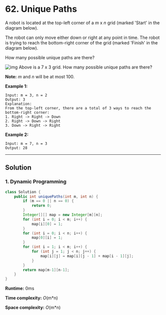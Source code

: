 # 62. Unique Paths

A robot is located at the top-left corner of a *m* x *n* grid (marked 'Start' in the diagram below).

The robot can only move either down or right at any point in time. The robot is trying to reach the bottom-right corner of the grid (marked 'Finish' in the diagram below).

How many possible unique paths are there?

![img](https://assets.leetcode.com/uploads/2018/10/22/robot_maze.png)
Above is a 7 x 3 grid. How many possible unique paths are there?

**Note:** *m* and *n* will be at most 100.

**Example 1:**

```
Input: m = 3, n = 2
Output: 3
Explanation:
From the top-left corner, there are a total of 3 ways to reach the bottom-right corner:
1. Right -> Right -> Down
2. Right -> Down -> Right
3. Down -> Right -> Right
```

**Example 2:**

```
Input: m = 7, n = 3
Output: 28
```

---

## Solution

### 1. Dynamic Programming

```java
class Solution {
    public int uniquePaths(int m, int n) {
        if (m == 0 || n == 0) {
            return 0;
        }
        Integer[][] map = new Integer[m][n];
        for (int i = 0; i < m; i++) {
            map[i][0] = 1;
        }
        for (int i = 0; i < n; i++) {
            map[0][i] = 1;
        }
        for (int i = 1; i < m; i++) {
            for (int j = 1; j < n; j++) {
                map[i][j] = map[i][j - 1] + map[i - 1][j];
            }
        }
        return map[m-1][n-1];
    }
}
```

**Runtime:** 0ms

**Time complexity:** *O*(m*n)

**Space complexity:** *O*(m*n)